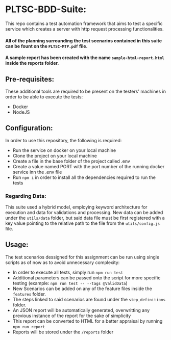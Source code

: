 # PLTSC-BDD-Suite:
This repo contains a test automation framework that aims to test a specific service which creates a server with http request processing functionalities.
#### All of the planning surrounding the test scenarios contained in this suite can be fount on the ``` PLTSC-MTP.pdf ``` file.
#### A sample report has been created with the name ``` sample-html-report.html ``` inside the reports folder.

## Pre-requisites:
These additional tools are required to be present on the testers' machines in order to be able to execute the tests:
 - Docker
 - NodeJS

## Configuration:
In order to use this repository, the following is required:
 - Run the service on docker on your local machine
 - Clone the project on your local machine
 - Create a file in the base folder of the project called .env
 - Create a value named PORT with the port number of the running docker service inn the .env file 
 - Run ``` npm i ``` in order to install all the dependencies required to run the tests

 ### Regarding Data:
 This suite used a hybrid model, employing keyword architecture for execution and data for validations and processing.
 New data can be added under the ``` utils/data ``` folder, but said data file must be first registered with a key value pointing to the relative path to the file from the ``` utils/config.js ``` file.

## Usage:
The test scenarios dessigned for this assignment can be run using single scripts as of now as to avoid unnecessary complexity:
 - In order to execute all tests, simply run ``` npm run test ```
 - Additional parameters can be passed onto the script for more specific testing (example: ``` npm run test -- --tags @ValidData ```)
 - New Scenarios can be added on any of the feature files inside the ``` features ``` folder.
 - The steps linked to said scenarios are found under the ``` step_definitions ``` folder.
 - An JSON report will be automatically generated, overwritting any previous instance of the report for the sake of simplicity
 - This report can be converted to HTML for a better appraisal by running  ``` npm run report ```
 - Reports will be stored under the ``` /reports ``` folder